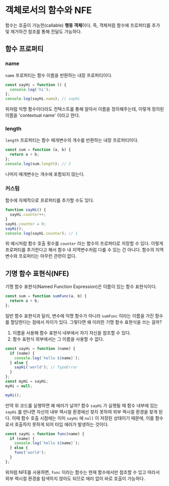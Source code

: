 # 객체로서의 함수와 NFE

함수는 호출이 가능한(callable) **행동 객체**이다. 즉, 객체처럼 함수에 프로퍼티를 추가 및 제거하건 참조를 통해 전달도 가능하다.

## 함수 프로퍼티

### name

`name` 프로퍼티는 함수 이름을 반환하는 내장 프로퍼티이다.

```js
const sayHi = function () {
  console.log('hi');
};
console.log(sayHi.name); // sayHi
```

위처럼 익명 함수이더라도 컨텍스트를 통해 알아서 이름을 정의해주는데, 이렇게 정의된 이름을 'contextual name' 이라고 한다.

### length

`length` 프로퍼티는 함수 매개변수의 개수를 반환하는 내장 프로퍼티이다.

```js
const sum = function (a, b) {
  return a + b;
};
console.log(sum.length); // 2
```

나머지 매개변수는 개수에 포함되지 않는다.

### 커스텀

함수에 자체적으로 프로퍼티를 추가할 수도 있다.

```js
function sayHi() {
  sayHi.counter++;
}
sayHi.counter = 0;
sayHi();
console.log(sayHi.counter); // 1
```

위 예시처럼 함수 호출 횟수를 `counter` 라는 함수의 프로퍼티로 저장할 수 있다. 이렇게 프로퍼티를 추가한다고 해서 함수 내 지역변수처럼 다룰 수 있는 건 아니다. 함수의 지역 변수와 프로퍼티는 아무런 관련이 없다.

## 기명 함수 표현식(NFE)

기명 함수 표현식(Named Function Expression)은 이름이 있는 함수 표현식이다.

```js
const sum = function sumFunc(a, b) {
  return a + b;
};
```

일반 함수 표현식과 달리, 변수에 익명 함수가 아니라 `sumFunc` 이라는 이름을 가진 함수를 할당한다는 점에서 차이가 있다. 그렇다면 왜 이러한 기명 함수 표현식을 쓰는 걸까?

1. 이름을 사용해 함수 표현식 내부에서 자기 자신을 참조할 수 있다.
2. 함수 표현식 외부에서는 그 이름을 사용할 수 없다.

```js
const sayHi = function (name) {
  if (name) {
    console.log(`hello ${name}`);
  } else {
    sayHi('world'); // TypeError
  }
};
const myHi = sayHi;
myHi = null;

myHi();
```

만약 위 코드를 실행하면 왜 에러가 날까? 함수 `sayHi` 가 실행될 때 함수 내부에 있는 `sayHi` 를 만나면 자신의 내부 렉시컬 환경에선 찾지 못하여 외부 렉시컬 환경을 찾게 된다. 이때 함수 호출 시점에는 이미 `sayHi` 에 `null` 이 저장된 상태이기 때문에, 이를 함수로서 호출하지 못하게 되어 타입 에러가 발생하는 것이다.

```js
const sayHi = function func(name) {
  if (name) {
    console.log(`hello ${name}`);
  } else {
    func('world');
  }
};
```

위처럼 NFE를 사용하면, `func` 이라는 함수는 현재 함수에서만 참조할 수 있고 따라서 외부 렉시컬 환경을 탐색하지 않아도 되므로 에러 없이 바로 호출이 가능하다.
